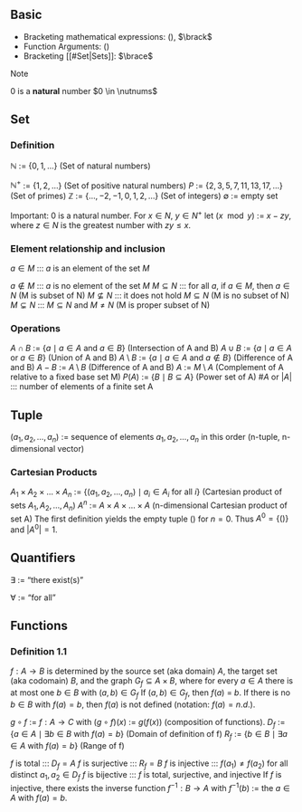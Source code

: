 ## Basic
- Bracketing mathematical expressions: $\lparen \rparen$, $\brack$
- Function Arguments: $\lparen \rparen$
- Bracketing [[#Set|Sets]]: $\brace$

>[!Note]
>0 is a **natural** number $0 \in \nutnums$
>


## Set
### Definition
$\mathbb{N}$ := $\{0, 1, \ldots\}$ (Set of natural numbers)
<!--SR:!2024-10-07,4,274-->
$\mathbb{N}^+$ := $\{1, 2, \ldots\}$ (Set of positive natural numbers)
$P$ := $\{2, 3, 5, 7, 11, 13, 17, \ldots\}$ (Set of primes)
$\mathbb{Z}$ := $\{\ldots, -2, -1, 0, 1, 2, \ldots\}$ (Set of integers)
$\emptyset$ := empty set
<!--SR:!2024-10-06,3,250-->
Important: $0$ is a natural number.
For $x \in N$, $y \in N^+$ let $(x \mod y)$ := $x - zy$, where $z \in N$ is the greatest number with $zy \leq x$.
### Element relationship and inclusion
$a \in M$ ::: $a$ is an element of the set $M$
<!--SR:!2024-10-07,4,274!2000-01-01,1,250-->
$a \notin M$ ::: $a$ is no element of the set $M$
$M \subseteq N$ ::: for all $a$, if $a \in M$, then $a \in N$ (M is subset of N)
$M \not\subseteq N$ ::: it does not hold $M \subseteq N$ (M is no subset of N)
$M \subsetneq N$ ::: $M \subseteq N$ and $M \neq N$ (M is proper subset of N)
<!--SR:!2024-10-06,3,254!2000-01-01,1,250-->
### Operations
$A \cap B$ := $\{a \mid a \in A \text{ and } a \in B\}$ (Intersection of A and B)
$A \cup B$ := $\{a \mid a \in A \text{ or } a \in B\}$ (Union of A and B)
$A \setminus B$ := $\{a \mid a \in A \text{ and } a \notin B\}$ (Difference of A and B)
$A - B$ := $A \setminus B$ (Difference of A and B)
$A$ := $M \setminus A$ (Complement of A relative to a fixed base set M)
$P(A)$ := $\{B \mid B \subseteq A\}$ (Power set of A)
$\#A$ or $|A|$ ::: number of elements of a finite set A
<!--SR:!2024-10-07,4,270!2000-01-01,1,250-->
## Tuple
$(a_1, a_2, \ldots, a_n)$ := sequence of elements $a_1, a_2, \ldots, a_n$ in this order (n-tuple, n-dimensional vector)
### Cartesian Products
$A_1 \times A_2 \times \ldots \times A_n$ := $\{(a_1, a_2, \ldots, a_n) \mid a_i \in A_i \text{ for all } i\}$ (Cartesian product of sets $A_1,A_2, \ldots, A_n$)
$A^n$ := $A \times A \times \ldots \times A$ (n-dimensional Cartesian product of set A)
The first definition yields the empty tuple $( )$ for $n = 0$. Thus $A^0 = \{( )\}$ and $|A^0| = 1$.
## Quantifiers
$\exists$ := “there exist(s)”
<!--SR:!2024-10-07,4,274-->
$\forall$ := “for all”
## Functions
### Definition 1.1
$f : A \to B$ is determined by the source set (aka domain) $A$, the target set (aka codomain) $B$, and the graph $G_f \subseteq A \times B$, where for every $a \in A$ there is at most one $b \in B$ with $(a, b) \in G_f$
If $(a, b) \in G_f$, then $f(a)$ = $b$.
If there is no $b \in B$ with $f(a) = b$, then $f(a)$ is not defined (notation: $f(a) = n.d.$).

$g \circ f$ := $f : A \to C$ with $(g \circ f)(x)$ := $g(f(x))$ (composition of functions).
$D_f$ := $\{a \in A \mid \exists b \in B \text{ with } f(a) = b\}$ (Domain of definition of f)
$R_f$ := $\{b \in B \mid \exists a \in A \text{ with } f(a) = b\}$ (Range of f)
<!--SR:!2024-10-07,4,270-->
$f$ is total ::: $D_f = A$
$f$ is surjective ::: $R_f = B$
$f$ is injective ::: $f(a_1) \neq f(a_2)$ for all distinct $a_1, a_2 \in D_f$
$f$ is bijective ::: $f$ is total, surjective, and injective
If $f$ is injective, there exists the inverse function $f^{-1} : B \to A$ with $f^{-1}(b)$ := the $a \in A$ with $f(a) = b$.
